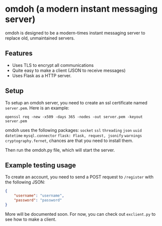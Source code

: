 # omdoh (a modern instant messaging server)
omdoh is designed to be a modern-times instant messaging server to replace old, unmaintained servers.

## Features
* Uses TLS to encrypt all communications
* Quite easy to make a client (JSON to receive messages)
* Uses Flask as a HTTP server.

## Setup
To setup an omdoh server, you need to create an ssl certificate named `server.pem`. Here is an example:

```openssl req -new -x509 -days 365 -nodes -out server.pem -keyout server.pem```

omdoh uses the following packages: `socket` `ssl` `threading` `json` `uuid` `datetime` `mysql.connector` `flask: Flask, request, jsonify` `warnings` `cryptography.fernet`, chances are that you need to install them.

Then run the omdoh.py file, which will start the server.

## Example testing usage

To create an account, you need to send a POST request to `/register` with the following JSON:
```json
{
    "username": "username",
    "password": "password"
}
```
More will be documented soon. For now, you can check out `exclient.py` to see how to make a client.


